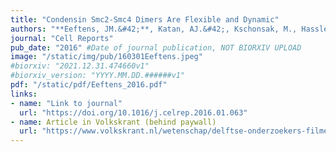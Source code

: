 ```yaml
---
title: "Condensin Smc2-Smc4 Dimers Are Flexible and Dynamic"
authors: "**Eeftens, JM.&#42;**, Katan, AJ.&#42;, Kschonsak, M., Hassler, M., Wilde, L. de, Dief, E., Haering, CH., Dekker, C."
journal: "Cell Reports"
pub_date: "2016" #Date of journal publication, NOT BIORXIV UPLOAD
image: "/static/img/pub/160301Eeftens.jpeg"
#biorxiv: "2021.12.31.474660v1"
#biorxiv_version: "YYYY.MM.DD.######v1"
pdf: "/static/pdf/Eeftens_2016.pdf"
links:
- name: "Link to journal"
  url: "https://doi.org/10.1016/j.celrep.2016.01.063"
- name: Article in Volkskrant (behind paywall)
  url: "https://www.volkskrant.nl/wetenschap/delftse-onderzoekers-filmen-touwtje-dat-dna-inpakt-van-45-miljoenste-millimeter~b68af293/"
---
```

